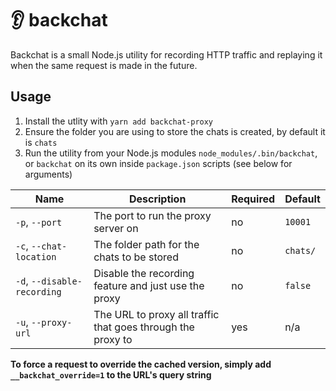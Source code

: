 # :ear: backchat

Backchat is a small Node.js utility for recording HTTP traffic and replaying it when the same request is made in the future.

## Usage
1. Install the utlity with `yarn add backchat-proxy`
2. Ensure the folder you are using to store the chats is created, by default it is `chats`
3. Run the utility from your Node.js modules `node_modules/.bin/backchat`, or `backchat` on its own inside `package.json` scripts (see below for arguments)

| Name                        | Description                                                 | Required | Default  |
|-----------------------------|-------------------------------------------------------------|----------|----------|
| `-p`, `--port`              | The port to run the proxy server on                         | no       | `10001`  |
| `-c`, `--chat-location`     | The folder path for the chats to be stored                  | no       | `chats/` |
| `-d`, `--disable-recording` | Disable the recording feature and just use the proxy        | no       | `false`  |
| `-u`, `--proxy-url`         | The URL to proxy all traffic that goes through the proxy to | yes      | n/a      |

**To force a request to override the cached version, simply add `__backchat_override=1` to the URL's query string**